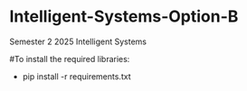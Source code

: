 # Intelligent-Systems-Option-B
Semester 2 2025 Intelligent Systems


#To install the required libraries:
- pip install -r requirements.txt

